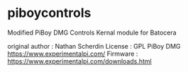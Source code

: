 # piboycontrols
Modified PiBoy DMG Controls Kernal module for Batocera

original author : Nathan Scherdin
License : GPL PiBoy DMG https://www.experimentalpi.com/ 
Firmware : https://www.experimentalpi.com/downloads.html
